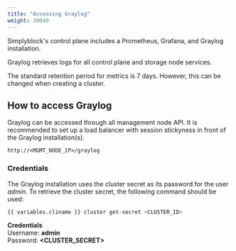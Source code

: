 ```yaml
---
title: "Accessing Graylog"
weight: 30049
---
```


Simplyblock's control plane includes a Prometheus, Grafana, and Graylog installation.

Graylog retrieves logs for all control plane and storage node services.

The standard retention period for metrics is 7 days. However, this can be changed when creating a cluster.

## How to access Graylog

Graylog can be accessed through all management node API. It is recommended to set up a load balancer with session
stickyness in front of the Graylog installation(s).

```plain title="Graylog URLs"
http://<MGMT_NODE_IP>/graylog
```

### Credentials

The Graylog installation uses the cluster secret as its password for the user _admin_. To retrieve the cluster secret,
the following command should be used:

```bash title="Get the cluster secret"
{{ variables.cliname }} cluster get-secret <CLUSTER_ID>
```

**Credentials**<br/>
Username: **admin**<br/>
Password: **<CLUSTER_SECRET>**
